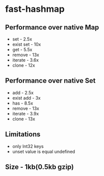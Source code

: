 # fast-hashmap

## Performance over native Map

-   set - 2.5x
-   exist set - 10x
-   get - 5.5x
-   remove - 13x
-   iterate - 3.6x
-   clone - 12x

## Performance over native Set

-   add - 2.5x
-   exist add - 3x
-   has - 8.5x
-   remove - 13x
-   iterate - 3.9x
-   clone - 13x

## Limitations

-   only Int32 keys
-   unset value is equal undefined

## Size - 1kb(0.5kb gzip)
